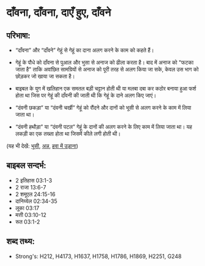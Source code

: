 # दाँवना, दाँवना, दाएँ हुए, दाँवने #

## परिभाषा: ##

* “दाँवना” और “दाँवने” गेहूं से गेहूं का दाना अलग करने के काम को कहते हैं। 

* गेहूं के पौधे को दाँवना से पुआल और भुसा से अनाज को ढीला करता है। बाद में अनाज को "फटका जाता है" ताकि अवांछित सामग्रियों से अनाज को पूरी तरह से अलग किया जा सके, केवल उस भाग को छोड़कर जो खाया जा सकता है।
* बाइबल के युग में खलिहान एक समतल बड़ी चट्टान होती थी या मलबा दबा कर कठोर बनाया हुआ फर्श होता था जिस पर गेहूं की दाँवनी की जाती थी कि गेहूं के दाने अलग किए जाएं।
* “दंवनी छकड़ा” या “दंवनी चर्खी” गेहूं को रौंदने और दानों को भूसी से अलग करने के काम में लिया जाता था।
* “दंवनी हथौड़ा” या “दंवनी पटल” गेहूं के दानों की अलग करने के लिए काम में लिया जाता था। यह लकड़ी का एक तख्ता होता था जिसमें कीले लगी होती थी।

(यह भी देखें: [भूसी](../chaff.md), [अन्न](../grain.md), [हवा में उड़ाना](../winnow.md))

## बाइबल सन्दर्भ: ##

* 2 इतिहास 03:1-3
* 2 राजा 13:6-7
* 2 शमूएल 24:15-16
* दानिय्येल 02:34-35
* लूका 03:17
* मत्ती 03:10-12
* रूत 03:1-2

## शब्द तथ्य: ##

* Strong's: H212, H4173, H1637, H1758, H1786, H1869, H2251, G248
